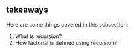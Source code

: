 ## takeaways

Here are some things covered in this subsection:

  1. What is recursion?
  2. How factorial is defined using recursion?

